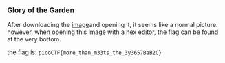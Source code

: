 ### Glory of the Garden

After downloading the [image](https://jupiter.challenges.picoctf.org/static/43c4743b3946f427e883f6b286f47467/garden.jpg)and opening it, it seems like a normal picture. 
however, when opening this image with a hex editor, the flag can be found at the very bottom.
 
the flag is: `picoCTF{more_than_m33ts_the_3y3657BaB2C}`